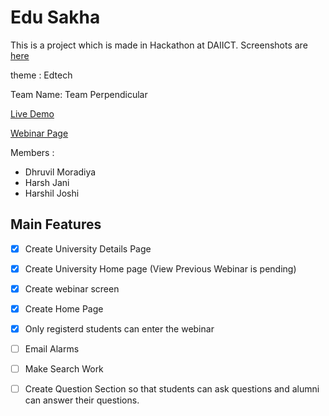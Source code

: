 # Edu Sakha

This is a project which is made in Hackathon at DAIICT. Screenshots are [here](https://drive.google.com/drive/folders/1yJeK6CaJj4iOXARWjfvH5FiMZv17pVyk?usp=drive_link)

theme : Edtech

Team Name: Team Perpendicular

[Live Demo](https://webinar-five.vercel.app/)

[Webinar Page](https://webinar-five.vercel.app/university/XyQtGnpPCeOjKM7x9xnJ/webinar/hello)

Members :

- Dhruvil Moradiya
- Harsh Jani
- Harshil Joshi

## Main Features

- [x] Create University Details Page
- [x] Create University Home page (View Previous Webinar is pending)
- [x] Create webinar screen
- [x] Create Home Page
- [x] Only registerd students can enter the webinar
- [ ] Email Alarms
- [ ] Make Search Work
- [ ] Create Question Section so that students can ask questions and alumni can answer their questions.


